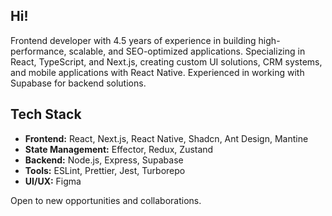 ## Hi! 

Frontend developer with 4.5 years of experience in building high-performance, scalable, and SEO-optimized applications. Specializing in React, TypeScript, and Next.js, creating custom UI solutions, CRM systems, and mobile applications with React Native. Experienced in working with Supabase for backend solutions.

## Tech Stack

- **Frontend:** React, Next.js, React Native, Shadcn, Ant Design, Mantine
- **State Management:** Effector, Redux, Zustand
- **Backend:** Node.js, Express, Supabase
- **Tools:** ESLint, Prettier, Jest, Turborepo
- **UI/UX:** Figma

Open to new opportunities and collaborations.
